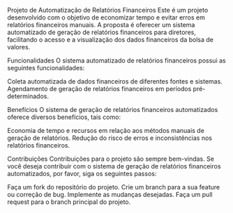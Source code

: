 Projeto de Automatização de Relatórios Financeiros
Este é um projeto desenvolvido com o objetivo de economizar tempo e evitar erros em relatórios financeiros manuais. A proposta é oferecer um sistema automatizado de geração de relatórios financeiros para diretores, facilitando o acesso e a visualização dos dados financeiros da bolsa de valores.

Funcionalidades
O sistema automatizado de relatórios financeiros possui as seguintes funcionalidades:

Coleta automatizada de dados financeiros de diferentes fontes e sistemas.
Agendamento de geração de relatórios financeiros em períodos pré-determinados.

Benefícios
O sistema de geração de relatórios financeiros automatizados oferece diversos benefícios, tais como:

Economia de tempo e recursos em relação aos métodos manuais de geração de relatórios.
Redução do risco de erros e inconsistências nos relatórios financeiros.


Contribuições
Contribuições para o projeto são sempre bem-vindas. Se você deseja contribuir com o sistema de geração de relatórios financeiros automatizados, por favor, siga os seguintes passos:

Faça um fork do repositório do projeto.
Crie um branch para a sua feature ou correção de bug.
Implemente as mudanças desejadas.
Faça um pull request para o branch principal do projeto.
